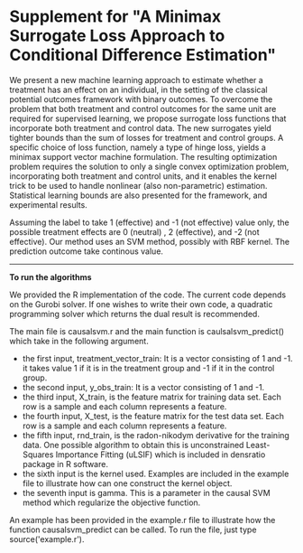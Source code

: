 Supplement for "A Minimax Surrogate Loss Approach to Conditional Difference Estimation"
=================================================================================================


We present a new machine learning approach to estimate whether a treatment has an effect on an individual, in the setting of the classical potential outcomes framework with binary outcomes. To overcome the problem that both treatment and control outcomes for the same unit are required for supervised learning, we propose surrogate loss functions that incorporate both treatment and control data. The new surrogates yield tighter bounds than the sum of losses for treatment and control groups. A specific choice of loss function, namely a type of hinge loss, yields a minimax support vector machine formulation. The resulting optimization problem requires the solution to only a single convex optimization problem,
incorporating both treatment and control units, and it enables the kernel trick to be used to handle nonlinear (also non-parametric) estimation. Statistical learning bounds are also presented for the framework, and experimental results.

Assuming the label to take 1 (effective) and -1 (not effective) value only, the possible treatment effects are 0 (neutral) , 2 (effective), and -2 (not effective). Our method uses an SVM method, possibly with RBF kernel. The prediction outcome take continous value. 

___________________________
**To run the algorithms**

We provided the R implementation of the code. The current code depends on the Gurobi solver. If one wishes to write their own code, a quadratic programming solver which returns the dual result is recommended. 

The main file is causalsvm.r and the main function is caulsalsvm_predict() which take in the following argument.

*  the first input, treatment_vector_train: It is a vector consisting of 1 and -1. it takes value 1 if it is in the treatment group and -1 if it in the control group.
*  the second input, y_obs_train: It is a vector consisting of 1 and -1. 
*  the third input, X_train, is the feature matrix for training data set. Each row is a sample and each column represents a feature.
*  the fourth input, X_test, is the feature matrix for the test data set. Each row is a sample and each column represents a feature. 
*  the fifth input, rnd_train, is the radon-nikodym derivative for the training data. One possible algorithm to obtain this is unconstrained Least-Squares Importance Fitting (uLSIF) which is included in densratio package in R software.
*  the sixth input is the kernel used. Examples are included in the example file to illustrate how can one construct the kernel object.
*  the seventh input is gamma. This is a parameter in the causal SVM method which regularize the objective function. 

An example has been provided in the example.r file to illustrate how the function causalsvm_predict can be called. To run the file, just type source('example.r').